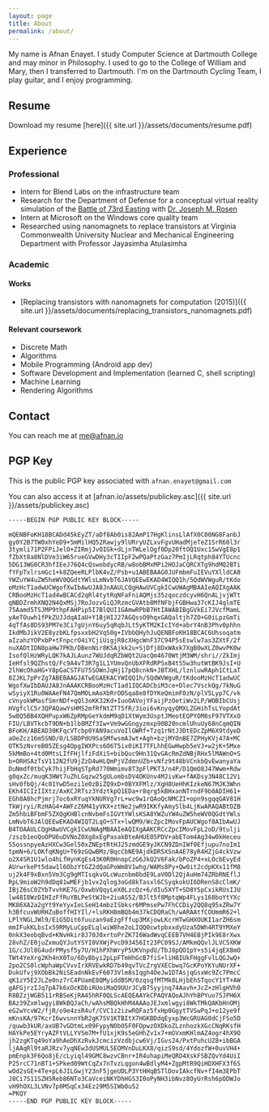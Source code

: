 ```yaml
---
layout: page
title: About
permalink: /about/
---
```


My name is Afnan Enayet. I study Computer Science at Dartmouth College and may
minor in Philosophy. I used to go to the College of William and Mary, then I
transferred to Dartmouth.
I'm on the Dartmouth Cycling Team, I play guitar, and I enjoy programming.

## Resume

Download my resume [here]({{ site.url }}/assets/documents/resume.pdf)

## Experience

### Professional

- Intern for Blend Labs on the infrastructure team
- Research for the Department of Defense for a conceptual virtual reality
simulation of the
[Battle of 73rd Easting](https://en.wikipedia.org/wiki/Battle_of_73_Easting)
with [Dr. Joseph M. Rosen](https://engineering.dartmouth.edu/people/faculty/joseph-rosen/)
- Intern at Microsoft on the Windows core quality team
- Researched using nanomagnets to replace transistors at Virginia Commonwealth
University Nuclear and Mechanical Engineering Department with Professor Jayasimha
Atulasimha

### Academic

#### Works

- [Replacing transistors with nanomagnets for computation (2015)]({{ site.url }}/assets/documents/replacing_transistors_nanomagnets.pdf)

#### Relevant coursework

- Discrete Math
- Algorithms
- Mobile Programming (Android app dev)
- Software Development and Implementation (learned C, shell scripting)
- Machine Learning
- Rendering Algorithms

## Contact

You can reach me at [me@afnan.io](mailto:me@afnan.io)

## PGP Key

This is the public PGP key associated with `afnan.enayet@gmail.com`

You can also access it at [afnan.io/assets/publickey.asc]({{ site.url }}/assets/publickey.asc)

```txt
-----BEGIN PGP PUBLIC KEY BLOCK-----

mQENBFoKH18BCADd45kEyZT/aDf8Ab0is82AmP17HgKlinsLlAfX0C00NG8FanbJ
gy0Y2B7TW0xhYeD9+5mMilHQ52Rawjy9lURryUZLxvFgvUHadMjeTeZ1SrR60l3r
3tymli71P2FPiJelO+ZIRmjJvOIGk+dLjnTWLelOgf0Dp20ftOQ1Uxc1SwVgE8p1
fZbXt8a8NlDVe3iW65rueGVwDHy3cTIIpF2wPQaPtzGaz7PmIjLRqtph84YTUcnc
5DG13WG0CR3hfIEeJ76Q4cQswobdycRB/w8obBMxMPi2HOJaCQRCXTg9hdMQ2BTi
fYFpTxlrsmGc1+k8ZQeeRLPlbK4vZ/Psb+u1ABEBAAG0JUFmbmFuIEVuYXlldCA8
YWZuYW4uZW5heWV0QGdtYWlsLmNvbT6JAVQEEwEKAD4WIQQ1h/5QdWVWguR/tKdo
oMzHcT1adwUCWgofXwIbAwUJA8JnAAULCQgHAwUVCgkICwUWAgMBAAIeAQIXgAAK
CRBooMzHcT1ad4wBCACd2qRl4tytRqNFaFniAQMjs35zqoczdcyvH6QnALjvjWTt
qNBDZrmhXNQ2N4QxMSj7RoJozvGiQJRzmcGVAtb8MfNFbjFGBHwa37cKIJ4qlmTE
75Aamd5TSJMP9thpFAHPip5I7BlQUI1GAmwRPbB7HtIAWABIBgGVkEi7JVcfMamL
yAeTOuwh1fPkZUJJdqAIaU+Y1BjHIJ27AGQssO9hqxGAQaltjh7ZO+G0iLpzGmTi
4qTfAs8DS93PM7e3Ci7gUjnY6uy5qRqbJLt5yKTM2KIcIYd+abrY4nB3Phv0phhn
IkdMbJikV2E8yzbKLfpsxxbH2VqS0g+IVbbQHyhJuQENBFoKH18BCAC6Uhsoqatm
aIzahzYOPxbP+tFnpcrO4iYCjiUigjR8cXHgcWnF37C94P5sEswlw7as3ZXtF/2f
nuXADtIDN8paHw7PKb/DBenNir8KSAjkk2u+SjDfj8DxWAxk7XgB0wXLZ0wvPK0w
IsofQlHzWRyLQK7kAJLAunz7WUJdqRZbWQt2UacQm4670WtjM3WM/shri//ZkImj
IeHfsl9QZhstQ/Fc9A4vT3R7g1L1YUmvQnUbXFRdRPSxB4tS5w3hutWtBK9JsI+U
2lhWcOhaHG+Y8pGaCSTFU75SOWnJqHj17pQ8cnkN+JBTXHL/lznluwRAph1CtLaT
8ZJKL7pPrZg7ABEBAAGJATwEGAEKACYWIQQ1h/5QdWVWguR/tKdooMzHcT1adwUC
WgofXwIbDAUJA8JnAAAKCRBooMzHcT1ad1IQCADCbiM3ce+Dlec7VsckQg/7kNuG
wSyiyX1Ru0WAAeFN47QmMOLmAoXbRrODSqa8e8fDYKeQmimF0zN/plV5Lyp7C/vk
cVnyokWMasfSmrNDf+qQl3oKK32Kd+IuoOAVojYFaijPzOetiWv2LP/WOBIbCUsj
HVgfclC5r3QPAQawYsHMS2mfRfNtZT75fR/3ioi6vKnyqyQMXLZGHihTsLYopdAt
5w8Q5BB4XQHPupxW6ZpRMpGeYkdmM9qD1XtWym3UsptJMeotEQPYOM8sF97VTXxO
FIU/LBVTkcbT9DN+b1lb8MZf3Iw+Vm9wGGngyzmxp90B20ncmlUhuUy68nCqmQIN
BFoKH/ABEAD30KFqcVTcbp0YAN9acuVoIlGWRf+Tzq1rNtJ3DtEDcZpM6X9tdyeD
aOeZcz16m5SND/0/LSBDPdU9SaSMfwsmAJwt+Agh+bzjMYOnBE7ZPHyKVj47A+MC
OTK5zNvreB05ZEsg4OpgIWXPcs6O6T5ix0iKI7TFLhhEGwHwpb5eVJ+w2jK+5Mxe
5kMmBo+4td0MtsLIfFHjlfiFdXi5+bibQuc9Hn31QvGAcRmZdNBjRHx5lMAWnO+S
b+ORHSAzTsV112N2fU9jZzD4wHLQmPjVZdmnUZb+vNfz9t48bVCnkbQvEwanyaYa
DuNmdf0tbCyk7hijFbHqSTpRd770Wmimv8T3pFlPKT3/n4P/D1QmO8J47Wwm+Rdw
g0qxZc/muqK3HWt7uZhLGqzw25gULombsDV4OKUnv4MJivKw+fAKDsy3N48C12Vi
sHv0fbQj/4c01YwD5ezi1e0zBiZQ9xD+0BYXFMlz/XgH8UeHhKIzkeN67MJK3Whn
EKh4ICIzIIXtz/AxKCJRTsz3YdztkpQ1EDa+r8qrg5kBHxanNTrndF9b0ADIH61+
EGh8A8hcPjmrj7oc6xRYuqYkNURVg7rL+wc9w1rQAoQcNMCZI+opn9sgqqGAV81H
TkWjryi/RzHAG4+AWFzZ6M41yVKX+ztNe2jwR9IKKfyAmySlb4LjKwARAQABtDZB
Zm5hbiBFbmF5ZXQgKHBlcnNvbmFsIGVtYWlsKSA8YWZuYW4uZW5heWV0QGdtYWls
LmNvbT6JAlQEEwEKAD4WIQT2LqO+STx+lwQM9/WcZpcIMovFpAUCWgof8AIbAwUJ
B4TOAAULCQgHAwUVCgkICwUWAgMBAAIeAQIXgAAKCRCcZpcIMovFpL2oD/9tulji
/zszb1eoQoOPU6uDVNoZ0Xg8xEgPasakBteAHUE05PDV+abETom4Ag34w0kHeceu
S5ossnpyeAzHXCw3Gel50xZNEptRtHJ25zmdGE9yJKCN9ZDnIWf0Efjupu7noIm1
tpmN+6/LOKfqKNgU+T69zGQwBMz/BqcCbNE9AjdkDR5XSnA4E78yR4HZjG4ckVzw
o2X4SR1U1wlo4hLfHynKgEs43K0R0HnopCzG6JkQ2V6Fak/bPoZP4+xLOcbEvyEd
AUrwrkePt5daw1l6ObzYtGZ2dQaGPoWm8V1whg/WAMs8Py+Qw0it2cdpKXx11fM8
uj2k4F9xBxn5Vm3Cg9gMTIsqkvOLcWuznbm8bdE9LaV0Dl2QjAuHm74ZRbRNEflJ
RpL9mioW2h9dDq81wMEFjb1vx2qlog3oGd8kTasxl6CSyqkokUI6DRenS8cClmK/
IBjZ6sC0ZYbTvvhKE7G/OxwbVQqyLeX0LzcQz+6/dIu5XYT+SD8YSpCxikRUsIJU
lw48I8WzDIHIzFfRuYBLPeStWJb+2iuAS52/BJlt5f8MptqWp4FLys168boYtYXc
MK86XA2a2gYt9YeYyxIeLSeH14mbzISbksr6MPmsePw7FhCCDiy2QQ8q95xZRw7Y
h3BfcuvWURHZuBoffHIYIl/+lsRKH8mBQb4m37kCDQRaCh/wARAAtfCOUmmR62+l
LPlYNGLJWl9/EiG5Dit6fuuzan9aEzgFffup3MXjowLKcrHTwGHXOUKI1arZH6sm
mmIFukKLbsIx59RMyLuCppELqlwiW8he2oLIQQ0cwtpbxxdyUza5DWh4RT9YMXeY
0nkX3eobqBvd+KNvHkir8J70J0xrtoPrZK7I6WadWvqCEEB7VH4EBjPIk9E8rXwx
28vhZ/E0juZxmuQYJutYSYI0VXWjPvcD93456It23PC09SJ/AMkmQQvlJLVC5XKW
1G/cJUl8G4udrPMysf5y7U/H1hPXhWryP5UKVnpdU/TbJ8pQO1pY+s5i4jqEX8mO
TWt4YeXrg2Kh4nX0To/6DyBbyi2pLpFTmHhGcB7fiS+liH8IUkFHggFvlLQGJwQ+
2po2CS0lcWphaWpCVvvIrXRVEwkRD7b49qvTVcZrgVXECbwq7GcKPoYKYuNUrXF+
DukUfvj9XObBk2NiSEadnNkEvF6073Vlm8sIqgh4OeJw1DTAsjqGsxWc9Zc7PmcC
qK1zY5E2JLZe0nz7rC4PUamE8QMyiddBSM/0zqsgfMTMk8LHjbEhSTqocY1YT+AW
gAFGjrzIJq7pA7k6xOcKDbiRUoiMaQ9UUrJCyB7Syyjnq74Aavh+JcZ+zHlgHVh0
R8BZzjWGB511rRBSeKjRA45hRF0QLScAEQEAAYkCPAQYAQoAJhYhBPYuo75JPH6X
BAz39Zxmlwgyi8WkBQJaCh/wAhsMBQkHhM4AAAoJEJxmlwgyi8WkTMkQAKbHnOMj
eG2wYcvW2/fjR/o9e4zsR4uf/CVC1z2izwRQFaz5fxHp0GgytTVSwPqJ+o12ye9f
mKnsKA/97KcrI6wvsnnYbR2gK7SV1KTBItX7HGKBDdqEyxp3WcGRUAG0dCjFSo5D
/quwb3kUR/axUB7vGDtmLx09FypyNObO5F0FDpwzOXDkoZLznhozkXGcCNqRKsfH
HAYkPe5EYryAZFtVLLYVSm7M+fU1xjK9s5eGHhZv1x7+mGVxmKHlmAZ4ogr4hX9O
jh2zgKTq49oYa9hAeDhXzRvkJcmcizVzdbjcw6Vj/IGvs24/PxtPuhcUZ8+ibBGA
ljAAqRl9taRJRzv7yqNEw3dUSMUL5EOMVnDuLKX8/qizS9sd/4YdozfW+0uvVH4+
pmEnpk3F6Qo8jE/cLyiql49GMC8wzvCBnr+IR4uhapiMeQRD4XskFSBZQvYd4UiI
P25rcC71nBT1+SPked09WtCqZx7nTvzLqgon4wBdlyM4+ZgpMtR9QiHDXHFX3f6S
wOd2sGE+4Te+pL6JILGwjY23nF5jgeUDLP3YtHHqBSTlDovIAkcfNv+fI4m3EPbT
J8Ci7S11SZH5Reb86NTo3CaVceiNKYDhHGS3I0oPyNH3ibNvz8OyUrRsh6pODWJo
vH9hOXL3LVNv7p0MSqCx34Ez29M5SIWb0u52
=PKQY
-----END PGP PUBLIC KEY BLOCK-----
```